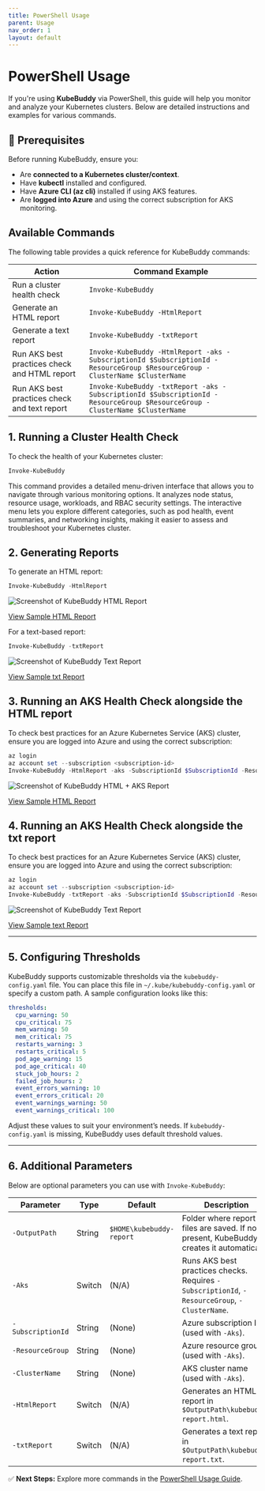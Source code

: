 ```yaml
---
title: PowerShell Usage
parent: Usage
nav_order: 1
layout: default
---
```


# PowerShell Usage

If you're using **KubeBuddy** via PowerShell, this guide will help you monitor and analyze your Kubernetes clusters. Below are detailed instructions and examples for various commands.

## 🔧 Prerequisites

Before running KubeBuddy, ensure you:
- Are **connected to a Kubernetes cluster/context**.
- Have **kubectl** installed and configured.
- Have **Azure CLI (az cli)** installed if using AKS features.
- Are **logged into Azure** and using the correct subscription for AKS monitoring.

## Available Commands

The following table provides a quick reference for KubeBuddy commands:

| Action | Command Example |
|---------------------------|----------------|
| Run a cluster health check | `Invoke-KubeBuddy` |
| Generate an HTML report | `Invoke-KubeBuddy -HtmlReport` |
| Generate a text report | `Invoke-KubeBuddy -txtReport` |
| Run AKS best practices check and HTML report | `Invoke-KubeBuddy -HtmlReport -aks -SubscriptionId $SubscriptionId -ResourceGroup $ResourceGroup -ClusterName $ClusterName` |
| Run AKS best practices check and text report | `Invoke-KubeBuddy -txtReport -aks -SubscriptionId $SubscriptionId -ResourceGroup $ResourceGroup -ClusterName $ClusterName` |

## 1. Running a Cluster Health Check

To check the health of your Kubernetes cluster:

```powershell
Invoke-KubeBuddy
```

This command provides a detailed menu-driven interface that allows you to navigate through various monitoring options. It analyzes node status, resource usage, workloads, and RBAC security settings. The interactive menu lets you explore different categories, such as pod health, event summaries, and networking insights, making it easier to assess and troubleshoot your Kubernetes cluster.

## 2. Generating Reports

To generate an HTML report:

```powershell
Invoke-KubeBuddy -HtmlReport
```
![Screenshot of KubeBuddy HTML Report](../../../assets/images/report-examples/html-report-sample.png)

<a href="../../../assets/examples/html-report-sample.html" target="_blank" rel="noopener noreferrer">View Sample HTML Report</a>



For a text-based report:

```powershell
Invoke-KubeBuddy -txtReport
```
![Screenshot of KubeBuddy Text Report](../../../assets/images/report-examples/text-report-sample.png)

<a href="../../../assets/examples/text-report-sample.txt" target="_blank" rel="noopener noreferrer">View Sample txt Report</a>

## 3. Running an AKS Health Check alongside the HTML report

To check best practices for an Azure Kubernetes Service (AKS) cluster, ensure you are logged into Azure and using the correct subscription:

```powershell
az login
az account set --subscription <subscription-id>
Invoke-KubeBuddy -HtmlReport -aks -SubscriptionId $SubscriptionId -ResourceGroup $ResourceGroup -ClusterName $ClusterName
```
![Screenshot of KubeBuddy HTML + AKS Report](../../../assets/images/report-examples/html-aks-report-sample.png)

<a href="../../../assets/examples/html-report-sample.html" target="_blank" rel="noopener noreferrer">View Sample HTML Report</a>


## 4. Running an AKS Health Check alongside the txt report

To check best practices for an Azure Kubernetes Service (AKS) cluster, ensure you are logged into Azure and using the correct subscription:

```powershell
az login
az account set --subscription <subscription-id>
Invoke-KubeBuddy -txtReport -aks -SubscriptionId $SubscriptionId -ResourceGroup $ResourceGroup -ClusterName $ClusterName
```
![Screenshot of KubeBuddy Text Report](../../../assets/images/report-examples/text-aks-report-sample.png)

<a href="../../../assets/examples/text-report-sample.txt" target="_blank" rel="noopener noreferrer">View Sample text Report</a>


---

## 5. Configuring Thresholds

KubeBuddy supports customizable thresholds via the `kubebuddy-config.yaml` file. You can place this file in `~/.kube/kubebuddy-config.yaml` or specify a custom path. A sample configuration looks like this:

```yaml
thresholds:
  cpu_warning: 50
  cpu_critical: 75
  mem_warning: 50
  mem_critical: 75
  restarts_warning: 3
  restarts_critical: 5
  pod_age_warning: 15
  pod_age_critical: 40
  stuck_job_hours: 2
  failed_job_hours: 2
  event_errors_warning: 10
  event_errors_critical: 20
  event_warnings_warning: 50
  event_warnings_critical: 100
```

Adjust these values to suit your environment’s needs. If `kubebuddy-config.yaml` is missing, KubeBuddy uses default threshold values.

---

## 6. Additional Parameters

Below are optional parameters you can use with `Invoke-KubeBuddy`:

| Parameter                 | Type      | Default                              | Description                                                                                  |
|---------------------------|----------|--------------------------------------|----------------------------------------------------------------------------------------------|
| `-OutputPath`            | String   | `$HOME\kubebuddy-report`             | Folder where report files are saved. If not present, KubeBuddy creates it automatically.      |
| `-Aks`                   | Switch   | (N/A)                                | Runs AKS best practices checks. Requires `-SubscriptionId`, `-ResourceGroup`, `-ClusterName`. |
| `-SubscriptionId`        | String   | (None)                               | Azure subscription ID (used with `-Aks`).                                                    |
| `-ResourceGroup`         | String   | (None)                               | Azure resource group (used with `-Aks`).                                                     |
| `-ClusterName`           | String   | (None)                               | AKS cluster name (used with `-Aks`).                                                         |
| `-HtmlReport`            | Switch   | (N/A)                                | Generates an HTML report in `$OutputPath\kubebuddy-report.html`.                             |
| `-txtReport`             | Switch   | (N/A)                                | Generates a text report in `$OutputPath\kubebuddy-report.txt`.                              |


✅ **Next Steps:** Explore more commands in the [PowerShell Usage Guide](powershell-usage).


